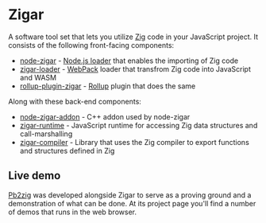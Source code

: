 # Zigar

A software tool set that lets you utilize [Zig](https://ziglang.org/) code in your JavaScript
project. It consists of the following front-facing components:

* [node-zigar](./node-zigar/README.md) - [Node.js loader](https://nodejs.org/api/esm.html#loaders)
that enables the importing of Zig code
* [zigar-loader](./zigar-loader/README.md) - [WebPack](https://webpack.js.org/) loader that
transfrom Zig code into JavaScript and WASM
* [rollup-plugin-zigar](./rollup-plugin-zigar/README.md) - [Rollup](https://rollupjs.org/) plugin
that does the same

Along with these back-end components:

* [node-zigar-addon](./node-zigar-addon/README.md) - C++ addon used by node-zigar
* [zigar-runtime](./zigar-runtime/README.md) - JavaScript runtime for accessing Zig data structures
and call-marshalling
* [zigar-compiler](./zigar-compiler/README.md) - Library that uses the Zig compiler to export
functions and structures defined in Zig

## Live demo

[Pb2zig](https://github.com/chung-leong/pb2zig#readme) was developed alongside Zigar to serve as a
proving ground and a demonstration of what can be done. At its project page you'll find a number
of demos that runs in the web browser.
